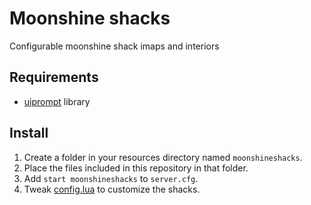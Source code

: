 # Moonshine shacks

Configurable moonshine shack imaps and interiors

## Requirements

- [uiprompt](https://github.com/kibook/redm-uiprompt) library

## Install

1. Create a folder in your resources directory named `moonshineshacks`.
2. Place the files included in this repository in that folder.
3. Add `start moonshineshacks` to `server.cfg`.
4. Tweak [config.lua](config.lua) to customize the shacks.
